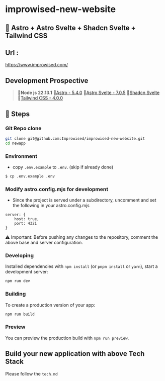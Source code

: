 # improwised-new-website

## 🔮 Astro + Astro Svelte + Shadcn Svelte + Tailwind CSS

## Url :
https://www.improwised.com/


## Development Prospective

> 🔹**Node js 22.13.1**
> 🔹[Astro - 5.4.0](https://astro.build/)
> 🔹[Astro Svelte - 7.0.5](https://docs.astro.build/en/guides/integrations-guide/svelte/)
> 🔹[Shadcn Svelte](https://www.shadcn-svelte.com/docs/installation/astro)
> 🔹[Tailwind CSS - 4.0.0](https://docs.astro.build/en/guides/integrations-guide/tailwind/)


## 🚀 Steps

### Git Repo clone


```bash
git clone git@github.com:Improwised/improwised-new-website.git
cd newapp
```

### Environment

* copy `.env.example` to `.env`. (skip if already done)


```bash
$ cp .env.example .env
```

### Modify astro.config.mjs for development

* Since the project is served under a subdirectory, uncomment and set the following in your astro.config.mjs

```
server: {
    host: true,
    port: 4321
}
```

⚠️ Important: Before pushing any changes to the repository, comment the above base and server configuration.

### Developing
Installed dependencies with `npm install` (or `pnpm install` or `yarn`), start a development server:

```bash
npm run dev
```

### Building

To create a production version of your app:

```sh
npm run build
```

### Preview

You can preview the production build with `npm run preview`.

##  Build your new application with above Tech Stack

Please follow the `tech.md`

